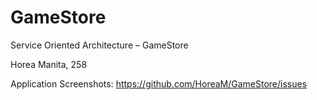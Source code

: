 # GameStore
Service Oriented Architecture – GameStore

Horea Manita, 258

Application Screenshots: https://github.com/HoreaM/GameStore/issues
